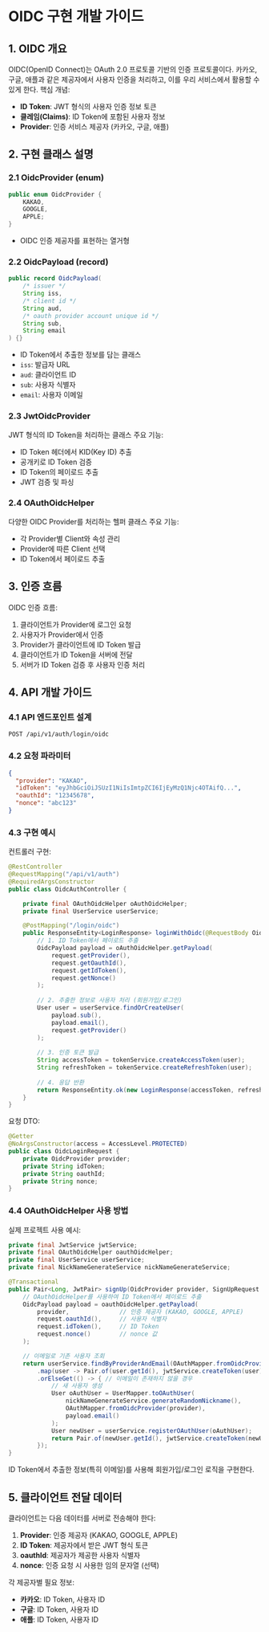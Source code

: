 # OIDC 구현 개발 가이드

## 1. OIDC 개요

OIDC(OpenID Connect)는 OAuth 2.0 프로토콜 기반의 인증 프로토콜이다. 카카오, 구글, 애플과 같은 제공자에서 사용자 인증을 처리하고, 이를 우리 서비스에서 활용할 수 있게 한다.
핵심 개념:

- **ID Token**: JWT 형식의 사용자 인증 정보 토큰
- **클레임(Claims)**: ID Token에 포함된 사용자 정보
- **Provider**: 인증 서비스 제공자 (카카오, 구글, 애플)

## 2. 구현 클래스 설명

### 2.1 OidcProvider (enum)

``` java
public enum OidcProvider {
    KAKAO,
    GOOGLE,
    APPLE;
}
```

- OIDC 인증 제공자를 표현하는 열거형

### 2.2 OidcPayload (record)

``` java
public record OidcPayload(
    /* issuer */
    String iss,
    /* client id */
    String aud,
    /* oauth provider account unique id */
    String sub,
    String email
) {}
```

- ID Token에서 추출한 정보를 담는 클래스
- `iss`: 발급자 URL
- `aud`: 클라이언트 ID
- `sub`: 사용자 식별자
- `email`: 사용자 이메일

### 2.3 JwtOidcProvider

JWT 형식의 ID Token을 처리하는 클래스
주요 기능:

- ID Token 헤더에서 KID(Key ID) 추출
- 공개키로 ID Token 검증
- ID Token의 페이로드 추출
- JWT 검증 및 파싱

### 2.4 OAuthOidcHelper

다양한 OIDC Provider를 처리하는 헬퍼 클래스
주요 기능:

- 각 Provider별 Client와 속성 관리
- Provider에 따른 Client 선택
- ID Token에서 페이로드 추출

## 3. 인증 흐름

OIDC 인증 흐름:

1. 클라이언트가 Provider에 로그인 요청
2. 사용자가 Provider에서 인증
3. Provider가 클라이언트에 ID Token 발급
4. 클라이언트가 ID Token을 서버에 전달
5. 서버가 ID Token 검증 후 사용자 인증 처리

## 4. API 개발 가이드

### 4.1 API 엔드포인트 설계

``` 
POST /api/v1/auth/login/oidc
```

### 4.2 요청 파라미터

``` json
{
  "provider": "KAKAO",
  "idToken": "eyJhbGciOiJSUzI1NiIsImtpZCI6IjEyMzQ1Njc4OTAifQ...",
  "oauthId": "12345678",
  "nonce": "abc123"
}
```

### 4.3 구현 예시

컨트롤러 구현:

``` java
@RestController
@RequestMapping("/api/v1/auth")
@RequiredArgsConstructor
public class OidcAuthController {

    private final OAuthOidcHelper oAuthOidcHelper;
    private final UserService userService;

    @PostMapping("/login/oidc")
    public ResponseEntity<LoginResponse> loginWithOidc(@RequestBody OidcLoginRequest request) {
        // 1. ID Token에서 페이로드 추출
        OidcPayload payload = oAuthOidcHelper.getPayload(
            request.getProvider(), 
            request.getOauthId(), 
            request.getIdToken(), 
            request.getNonce()
        );
        
        // 2. 추출한 정보로 사용자 처리 (회원가입/로그인)
        User user = userService.findOrCreateUser(
            payload.sub(), 
            payload.email(), 
            request.getProvider()
        );
        
        // 3. 인증 토큰 발급
        String accessToken = tokenService.createAccessToken(user);
        String refreshToken = tokenService.createRefreshToken(user);
        
        // 4. 응답 반환
        return ResponseEntity.ok(new LoginResponse(accessToken, refreshToken));
    }
}
```

요청 DTO:

``` java
@Getter
@NoArgsConstructor(access = AccessLevel.PROTECTED)
public class OidcLoginRequest {
    private OidcProvider provider;
    private String idToken;
    private String oauthId;
    private String nonce;
}
```

### 4.4 OAuthOidcHelper 사용 방법

실제 프로젝트 사용 예시:

``` java
private final JwtService jwtService;
private final OAuthOidcHelper oauthOidcHelper;
private final UserService userService;
private final NickNameGenerateService nickNameGenerateService;

@Transactional
public Pair<Long, JwtPair> signUp(OidcProvider provider, SignUpRequest.Oidc request) {
    // OAuthOidcHelper를 사용하여 ID Token에서 페이로드 추출
    OidcPayload payload = oauthOidcHelper.getPayload(
        provider,              // 인증 제공자 (KAKAO, GOOGLE, APPLE)
        request.oauthId(),     // 사용자 식별자
        request.idToken(),     // ID Token
        request.nonce()        // nonce 값
    );

    // 이메일로 기존 사용자 조회
    return userService.findByProviderAndEmail(OAuthMapper.fromOidcProvider(provider), payload.email())
        .map(user -> Pair.of(user.getId(), jwtService.createToken(user))) // 이메일이 존재할 경우
        .orElseGet(() -> { // 이메일이 존재하지 않을 경우
            // 새 사용자 생성
            User oAuthUser = UserMapper.toOAuthUser(
                nickNameGenerateService.generateRandomNickname(),
                OAuthMapper.fromOidcProvider(provider),
                payload.email()
            );
            User newUser = userService.registerOAuthUser(oAuthUser);
            return Pair.of(newUser.getId(), jwtService.createToken(newUser));
        });
}
```

ID Token에서 추출한 정보(특히 이메일)를 사용해 회원가입/로그인 로직을 구현한다.

## 5. 클라이언트 전달 데이터

클라이언트는 다음 데이터를 서버로 전송해야 한다:

1. **Provider**: 인증 제공자 (KAKAO, GOOGLE, APPLE)
2. **ID Token**: 제공자에서 받은 JWT 형식 토큰
3. **oauthId**: 제공자가 제공한 사용자 식별자
4. **nonce**: 인증 요청 시 사용한 임의 문자열 (선택)

각 제공자별 필요 정보:

- **카카오**: ID Token, 사용자 ID
- **구글**: ID Token, 사용자 ID
- **애플**: ID Token, 사용자 ID
